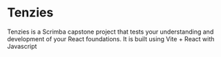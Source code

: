 # Tenzies
Tenzies is a Scrimba capstone project that tests your understanding and development of your React foundations. It is built using Vite + React with Javascript
